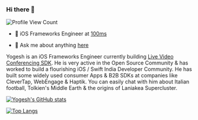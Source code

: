 ### Hi there 👋
![Profile View Count](https://komarev.com/ghpvc/?username=ygit&color=green)

- 🍎 iOS Frameworks Engineer at [100ms](https://www.100ms.live/)

- 💬 Ask me about anything [here](https://github.com/ygit/ygit/issues)

Yogesh is an iOS Frameworks Engineer currently building [Live Video Conferencing SDK](http://github.com/100mslive/). He is very active in the Open Source Community & has worked to build a flourishing iOS / Swift India Developer Community. He has built some widely used consumer Apps & B2B SDKs at companies like CleverTap, WebEngage & Haptik.  You can easily chat with him about Italian football, Tolkien's Middle Earth & the origins of Laniakea Supercluster.

[![Yogesh's GitHub stats](https://github-readme-stats.vercel.app/api?username=ygit&show_icons=true&count_private=true&theme=gruvbox)](https://github.com/ygit)

[![Top Langs](https://github-readme-stats.vercel.app/api/top-langs/?username=ygit&theme=gruvbox)](https://github.com/ygit)

<!--
**ygit/ygit** is a ✨ _special_ ✨ repository because its `README.md` (this file) appears on your GitHub profile.

Here are some ideas to get you started:

- 🔭 I’m currently working on ...
- 🌱 I’m currently learning ...
- 👯 I’m looking to collaborate on ...
- 🤔 I’m looking for help with ...
- 💬 Ask me about ...
- 📫 How to reach me: ...
- 😄 Pronouns: ...
- ⚡ Fun fact: ...
-->
